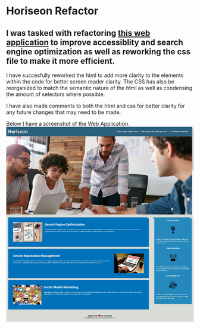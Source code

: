 # Horiseon Refactor

## I was tasked with refactoring [this web application](https://taylorgonz.github.io/Refactor/) to improve accessiblity and search engine optimization as well as reworking the css file to make it more efficient.

I have succesfully reworked the html to add more clarity to the elements within the code for better screen reader clarity. The CSS has also be reorganized to match the semantic nature
of the html as well as condensing the amount of selectors where possible. 

I have also made comments to both the html and css for better clarity for any future changes that may need to be made.

Below I have a screenshot of the Web Application.
![alt text](Develop/images/Horiseon.png)


